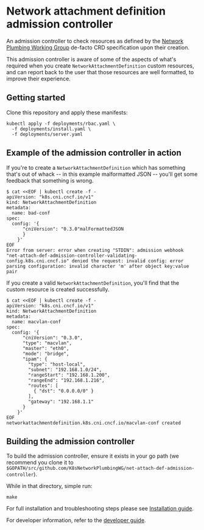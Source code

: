 # Network attachment definition admission controller

An admission controller to check resources as defined by the [Network Plumbing Working Group](https://github.com/K8sNetworkPlumbingWG/community) de-facto CRD specification upon their creation.

This admission controller is aware of some of the aspects of what's required when you create `NetworkAttachmentDefinition` custom resources, and can report back to the user that those resources are well formatted, to improve their experience.

## Getting started

Clone this repository and apply these manifests:

```
kubectl apply -f deployments/rbac.yaml \
  -f deployments/install.yaml \
  -f deployments/server.yaml
```

## Example of the admission controller in action

If you're to create a `NetworkAttachmentDefinition` which has something that's out of whack -- in this example malformatted JSON -- you'll get some feedback that something is wrong.

```
$ cat <<EOF | kubectl create -f -
apiVersion: "k8s.cni.cncf.io/v1"
kind: NetworkAttachmentDefinition
metadata:
  name: bad-conf
spec:
  config: '{
      "cniVersion": "0.3.0"malFormattedJSON
      }
    }'
EOF
Error from server: error when creating "STDIN": admission webhook "net-attach-def-admission-controller-validating-config.k8s.cni.cncf.io" denied the request: invalid config: error parsing configuration: invalid character 'm' after object key:value pair
```

If you create a valid `NetworkAttachmentDefinition`, you'll find that the custom resource is created successfully.

```
$ cat <<EOF | kubectl create -f -
apiVersion: "k8s.cni.cncf.io/v1"
kind: NetworkAttachmentDefinition
metadata:
  name: macvlan-conf
spec:
  config: '{
      "cniVersion": "0.3.0",
      "type": "macvlan",
      "master": "eth0",
      "mode": "bridge",
      "ipam": {
        "type": "host-local",
        "subnet": "192.168.1.0/24",
        "rangeStart": "192.168.1.200",
        "rangeEnd": "192.168.1.216",
        "routes": [
          { "dst": "0.0.0.0/0" }
        ],
        "gateway": "192.168.1.1"
      }
    }'
EOF
networkattachmentdefinition.k8s.cni.cncf.io/macvlan-conf created
```

## Building the admission controller

To build the admission controller, ensure it exists in your go path (we recommend you clone it to `$GOPATH/src/github.com/K8sNetworkPlumbingWG/net-attach-def-admission-controller`).

While in that directory, simple run:

```
make
```

For full installation and troubleshooting steps please see [Installation guide](docs/installation.md).

For developer information, refer to the [developer guide](docs/developer.md). 

